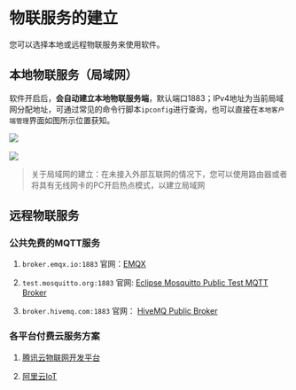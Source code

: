 # 物联服务的建立

您可以选择本地或远程物联服务来使用软件。

## 本地物联服务（局域网）

软件开启后，**会自动建立本地物联服务端**，默认端口1883；IPv4地址为当前局域网分配地址，可通过常见的命令行脚本`ipconfig`进行查询，也可以直接在`本地客户端管理`界面如图所示位置获知。

<img src="/images/Snipaste_2025-07-01_19-39-20.png">

<br>
<br>

<img src="/images/Snipaste_2025-07-01_20-08-48.png">


> 关于局域网的建立：在未接入外部互联网的情况下，您可以使用路由器或者将具有无线网卡的PC开启热点模式，以建立局域网

## 远程物联服务

### 公共免费的MQTT服务

1. `broker.emqx.io:1883` 官网：<a href="https://github.com/emqx/emqx">EMQX</a>

2. `test.mosquitto.org:1883` 官网: <a href="https://test.mosquitto.org/">Eclipse Mosquitto Public Test MQTT Broker</a>

2. `broker.hivemq.com:1883` 官网： <a href="https://www.hivemq.com/mqtt/public-mqtt-broker/">HiveMQ Public Broker</a>

### 各平台付费云服务方案

1. <a href="https://console.cloud.tencent.com/iotexplorer/v2">腾讯云物联网开发平台</a>

2. <a href="https://iot.aliyun.com/">阿里云IoT</a>